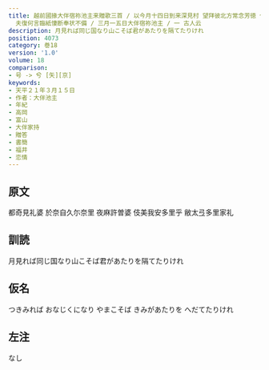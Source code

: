 ```yaml
---
title: 越前國掾大伴宿祢池主来贈歌三首 / 以今月十四日到来深見村 望拜彼北方常念芳徳 何日能休 兼以隣近忽増戀 加以先書云 暮春可惜 促膝未期 生別悲<兮>
  夫復何言臨紙悽断奉状不備 / 三月一五日大伴宿祢池主 / 一 古人云
description: 月見れば同じ国なり山こそば君があたりを隔てたりけれ
position: 4073
category: 巻18
version: '1.0'
volume: 18
comparison:
- 号 -> 兮 [矢][京]
keywords:
- 天平２１年３月１５日
- 作者：大伴池主
- 年紀
- 高岡
- 富山
- 大伴家持
- 贈答
- 書簡
- 福井
- 恋情
---
```


## 原文

都奇見礼婆 於奈自久尓奈里 夜麻許曽婆 伎美我安多里乎 敝太弖多里家礼

## 訓読

月見れば同じ国なり山こそば君があたりを隔てたりけれ

## 仮名

つきみれば おなじくになり やまこそば きみがあたりを へだてたりけれ

## 左注

なし

